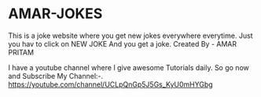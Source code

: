 # AMAR-JOKES
This is a joke website where you get new jokes everywhere everytime. Just you hav to click on NEW JOKE And you get a joke.  Created By - AMAR PRITAM

I have a youtube channel where I give awesome Tutorials daily. So go now and Subscribe My Channel:-.  https://youtube.com/channel/UCLpQnGp5J5Gs_KyU0mHYGbg
